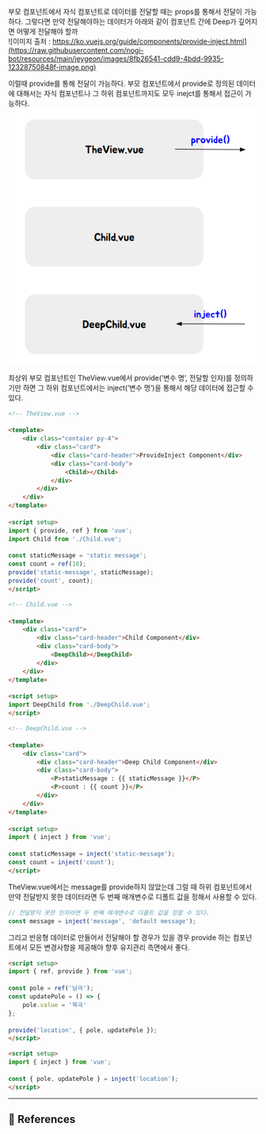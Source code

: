 부모 컴포넌트에서 자식 컴포넌트로 데이터를 전달할 때는 props를 통해서 전달이 가능하다. 그렇다면 만약 전달해야하는 데이터가 아래와 같이 컴포넌트 간에 Deep가 깊어지면 어떻게 전달해야 할까  
![이미지 출처 : https://ko.vuejs.org/guide/components/provide-inject.html](https://raw.githubusercontent.com/nogi-bot/resources/main/jeygeon/images/8fb26541-cdd9-4bdd-9935-12328750848f-image.png)  
  
이럴때 provide를 통해 전달이 가능하다. 부모 컴포넌트에서 provide로 정의된 데이터에 대해서는 자식 컴포넌트나 그 하위 컴포넌트까지도 모두 inejct를 통해서 접근이 가능하다.  
![IMAGE](https://raw.githubusercontent.com/nogi-bot/resources/main/jeygeon/images/2c4b7762-9bf8-4a17-9ff4-2be4b0759f75-image.png)  
  
최상위 부모 컴포넌트인 TheView.vue에서 provide(’변수 명’, 전달할 인자)를 정의하기만 하면 그 하위 컴포넌트에서는 inject(’변수 명’)을 통해서 해당 데이터에 접근할 수 있다.  
  
```html  
<!-- TheView.vue -->

<template>
	<div class="contaier py-4">
		<div class="card">
			<div class="card-header">ProvideInject Component</div>
			<div class="card-body">
				<Child></Child>
			</div>
		</div>
	</div>
</template>

<script setup>
import { provide, ref } from 'vue';
import Child from './Child.vue';

const staticMessage = 'static message';
const count = ref(10);
provide('static-message', staticMessage);
provide('count', count);
</script>  
```  
  
```html  
<!-- Child.vue -->

<template>
	<div class="card">
		<div class="card-header">Child Component</div>
		<div class="card-body">
			<DeepChild></DeepChild>
		</div>
	</div>
</template>

<script setup>
import DeepChild from './DeepChild.vue';
</script>  
```  
  
```html  
<!-- DeepChild.vue -->

<template>
	<div class="card">
		<div class="card-header">Deep Child Component</div>
		<div class="card-body">
			<P>staticMessage : {{ staticMessage }}</P>
			<P>count : {{ count }}</P>
		</div>
	</div>
</template>

<script setup>
import { inject } from 'vue';

const staticMessage = inject('static-message');
const count = inject('count');
</script>  
```  
  
TheView.vue에서는 message를 provide하지 않았는데 그럴 때 하위 컴포넌트에서 만약 전달받지 못한 데이터라면 두 번째 매개변수로 디폴트 값을 정해서 사용할 수 있다.  
```javascript  
// 전달받지 못한 인자라면 두 번째 매개변수로 디폴트 값을 정할 수 있다.
const message = inject('message', 'default message');  
```  
  
그리고 반응형 데이터로 만들어서 전달해야 할 경우가 있을 경우 provide 하는 컴포넌트에서 모든 변경사항을 제공해야 향후 유지관리 측면에서 좋다.  
```html  
<script setup>
import { ref, provide } from 'vue';

const pole = ref('남극');
const updatePole = () => {
	pole.value = '북극'
};

provide('location', { pole, updatePole }); 
</script>  
```  
```html  
<script setup>
import { inject } from 'vue';

const { pole, updatePole } = inject('location');
</script>  
```  
  
  
---  
## 📌 References  
  
  
